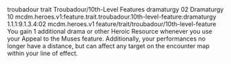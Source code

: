 <ability>
  <metadata>
    <class>troubadour</class>
    <feature_type>trait</feature_type>
    <file_dpath>Troubadour/10th-Level Features</file_dpath>
    <item_id>dramaturgy</item_id>
    <item_index>02</item_index>
    <item_name>Dramaturgy</item_name>
    <level>10</level>
    <scc>mcdm.heroes.v1:feature.trait.troubadour.10th-level-feature:dramaturgy</scc>
    <scdc>1.1.1:9.1.3.4:02</scdc>
    <source>mcdm.heroes.v1</source>
    <type>feature/trait/troubadour/10th-level-feature</type>
  </metadata>
  <effects>
    <effect type="mundane">You gain 1 additional drama or other Heroic Resource whenever you use your Appeal to the Muses feature. Additionally, your performances no longer have a distance, but can affect any target on the encounter map within your line of effect.</effect>
  </effects>
</ability>

